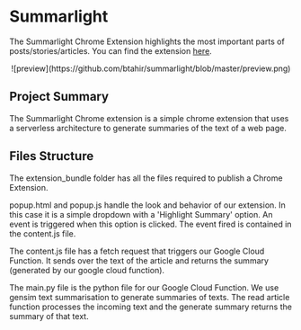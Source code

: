 # Summarlight

The Summarlight Chrome Extension highlights the most important parts of posts/stories/articles. You can find the extension [here](https://chrome.google.com/webstore/detail/summarlight/ligjmagakdphdlenhhncfegpdbbendlg?hl=en-US&gl=US).

<p align="center">
  ![preview](https://github.com/btahir/summarlight/blob/master/preview.png)
</p>

## Project Summary

The Summarlight Chrome extension is a simple chrome extension that uses a serverless architecture to generate summaries of the text of a web page. 

## Files Structure

The extension_bundle folder has all the files required to publish a Chrome Extension.

popup.html and popup.js handle the look and behavior of our extension. In this case it is a simple dropdown with a 'Highlight Summary' option. An event is triggered when this option is clicked. The event fired is contained in the content.js file.

The content.js file has a fetch request that triggers our Google Cloud Function. It sends over the text of the article and returns the summary (generated by our google cloud function).

The main.py file is the python file for our Google Cloud Function. We use gensim text summarisation to generate summaries of texts. The read article function processes the incoming text and the generate summary returns the summary of that text.
